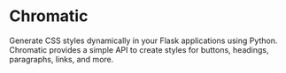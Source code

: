 # Chromatic
Generate CSS styles dynamically in your Flask applications using Python. Chromatic provides a simple API to create styles for buttons, headings, paragraphs, links, and more.
